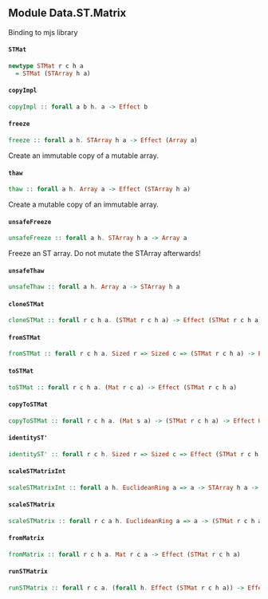 ## Module Data.ST.Matrix

Binding to mjs library

#### `STMat`

```purescript
newtype STMat r c h a
  = STMat (STArray h a)
```

#### `copyImpl`

```purescript
copyImpl :: forall a b h. a -> Effect b
```

#### `freeze`

```purescript
freeze :: forall a h. STArray h a -> Effect (Array a)
```

Create an immutable copy of a mutable array.

#### `thaw`

```purescript
thaw :: forall a h. Array a -> Effect (STArray h a)
```

Create a mutable copy of an immutable array.

#### `unsafeFreeze`

```purescript
unsafeFreeze :: forall a h. STArray h a -> Array a
```

Freeze an ST array. Do not mutate the STArray afterwards!

#### `unsafeThaw`

```purescript
unsafeThaw :: forall a h. Array a -> STArray h a
```

#### `cloneSTMat`

```purescript
cloneSTMat :: forall r c h a. (STMat r c h a) -> Effect (STMat r c h a)
```

#### `fromSTMat`

```purescript
fromSTMat :: forall r c h a. Sized r => Sized c => (STMat r c h a) -> Effect (Mat r c a)
```

#### `toSTMat`

```purescript
toSTMat :: forall r c h a. (Mat r c a) -> Effect (STMat r c h a)
```

#### `copyToSTMat`

```purescript
copyToSTMat :: forall r c h a. (Mat s a) -> (STMat r c h a) -> Effect Unit
```

#### `identityST'`

```purescript
identityST' :: forall r c h. Sized r => Sized c => Effect (STMat r c h Number)
```

#### `scaleSTMatrixInt`

```purescript
scaleSTMatrixInt :: forall a h. EuclideanRing a => a -> STArray h a -> Effect Unit
```

#### `scaleSTMatrix`

```purescript
scaleSTMatrix :: forall r c a h. EuclideanRing a => a -> (STMat r c h a) -> Effect (STMat r c h a)
```

#### `fromMatrix`

```purescript
fromMatrix :: forall r c h a. Mat r c a -> Effect (STMat r c h a)
```

#### `runSTMatrix`

```purescript
runSTMatrix :: forall r c a. (forall h. Effect (STMat r c h a)) -> Effect (Mat r c a)
```
